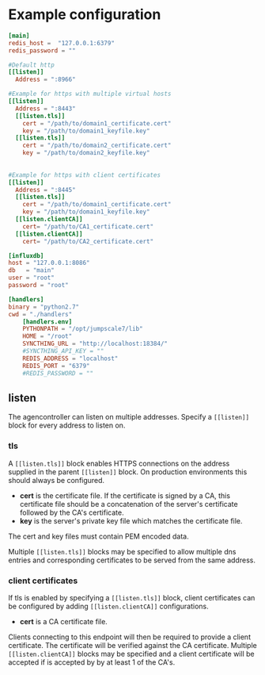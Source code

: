 # Example configuration

```toml
[main]
redis_host =  "127.0.0.1:6379"
redis_password = ""

#Default http
[[listen]]
  Address = ":8966"

#Example for https with multiple virtual hosts
[[listen]]
  Address = ":8443"
  [[listen.tls]]
    cert = "/path/to/domain1_certificate.cert"
    key = "/path/to/domain1_keyfile.key"
  [[listen.tls]]
    cert = "/path/to/domain2_certificate.cert"
    key = "/path/to/domain2_keyfile.key"
    
    
#Example for https with client certificates
[[listen]]
  Address = ":8445"
  [[listen.tls]]
    cert = "/path/to/domain1_certificate.cert"
    key = "/path/to/domain1_keyfile.key"
  [[listen.clientCA]]
    cert= "/path/to/CA1_certificate.cert"
  [[listen.clientCA]]
    cert= "/path/to/CA2_certificate.cert"

[influxdb]
host = "127.0.0.1:8086"
db   = "main"
user = "root"
password = "root"

[handlers]
binary = "python2.7"
cwd = "./handlers"
    [handlers.env]
    PYTHONPATH = "/opt/jumpscale7/lib"
    HOME = "/root"
    SYNCTHING_URL = "http://localhost:18384/"
    #SYNCTHING_API_KEY = ""
    REDIS_ADDRESS = "localhost"
    REDIS_PORT = "6379"
    #REDIS_PASSWORD = ""
```
## listen
The agencontroller can listen on multiple addresses. Specify a `[[listen]]` block for every address to listen on.

### tls
A `[[listen.tls]]` block enables HTTPS connections on the address supplied in the parent `[[listen]]` block.
On production environments this should always be configured.

* **cert** is the certificate file. 
If the certificate is signed by a CA, this certificate file should be a concatenation of the server's certificate followed by the CA's certificate.
* **key** is the server's private key file which matches the certificate file.


The cert and key files must contain PEM encoded data.

Multiple `[[listen.tls]]` blocks may be specified to allow multiple dns entries and corresponding certificates to be served from the same address.

### client certificates
If tls is enabled by specifying a `[[listen.tls]]` block, client certificates can be configured by adding `[[listen.clientCA]]` configurations. 
* **cert** is a CA certificate file.

Clients connecting to this endpoint will then be required to provide a client certificate. The certificate will be verified against the CA certificate. Multiple `[[listen.clientCA]]` blocks may be specified and a client certificate will be accepted if is accepted by by at least 1 of the CA's.
